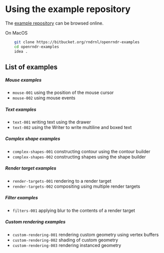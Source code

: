 # Using the example repository

The [example repository](https://bitbucket.org/rndrnl/openrndr-examples) can be browsed online.

On MacOS

```sh
    git clone https://bitbucket.org/rndrnl/openrndr-examples
    cd openrndr-examples
    idea .
```


## List of examples

##### Mouse examples
 - `mouse-001` using the position of the mouse cursor
 - `mouse-002` using mouse events

##### Text examples
 - `text-001` writing text using the drawer
 - `text-002` using the Writer to write multiline and boxed text

##### Complex shape examples
 - `complex-shapes-001` constructing contour using the contour builder
 - `complex-shapes-002` constructing shapes using the shape builder

##### Render target examples
 - `render-targets-001` rendering to a render target
 - `render-targets-002` compositing using multiple render targets

##### Filter examples
 - `filters-001` applying blur to the contents of a render target

##### Custom rendering examples
 - `custom-rendering-001` rendering custom geometry using vertex buffers
 - `custom-rendering-002` shading of custom geometry
 - `custom-rendering-003` rendering instanced geometry

